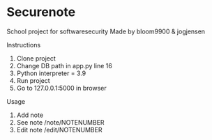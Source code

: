 # Securenote

School project for softwaresecurity
Made by bloom9900 & jogjensen


Instructions
1. Clone project
2. Change DB path in app.py line 16
3. Python interpreter = 3.9
4. Run project 
5. Go to 127.0.0.1:5000 in browser

Usage
1. Add note
2. See note /note/NOTENUMBER
3. Edit note /edit/NOTENUMBER
